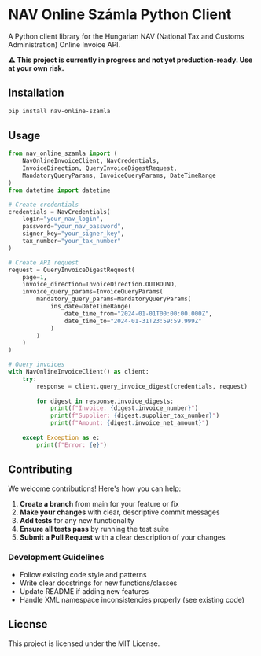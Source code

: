# NAV Online Számla Python Client

A Python client library for the Hungarian NAV (National Tax and Customs Administration) Online Invoice API.

**⚠️ This project is currently in progress and not yet production-ready. Use at your own risk.**

## Installation

```bash
pip install nav-online-szamla
```

## Usage

```python
from nav_online_szamla import (
    NavOnlineInvoiceClient, NavCredentials, 
    InvoiceDirection, QueryInvoiceDigestRequest, 
    MandatoryQueryParams, InvoiceQueryParams, DateTimeRange
)
from datetime import datetime

# Create credentials
credentials = NavCredentials(
    login="your_nav_login",
    password="your_nav_password", 
    signer_key="your_signer_key",
    tax_number="your_tax_number"
)

# Create API request
request = QueryInvoiceDigestRequest(
    page=1,
    invoice_direction=InvoiceDirection.OUTBOUND,
    invoice_query_params=InvoiceQueryParams(
        mandatory_query_params=MandatoryQueryParams(
            ins_date=DateTimeRange(
                date_time_from="2024-01-01T00:00:00.000Z",
                date_time_to="2024-01-31T23:59:59.999Z"
            )
        )
    )
)

# Query invoices
with NavOnlineInvoiceClient() as client:
    try:
        response = client.query_invoice_digest(credentials, request)
        
        for digest in response.invoice_digests:
            print(f"Invoice: {digest.invoice_number}")
            print(f"Supplier: {digest.supplier_tax_number}")
            print(f"Amount: {digest.invoice_net_amount}")
        
    except Exception as e:
        print(f"Error: {e}")
```

## Contributing

We welcome contributions! Here's how you can help:

1. **Create a branch** from main for your feature or fix
2. **Make your changes** with clear, descriptive commit messages
3. **Add tests** for any new functionality
4. **Ensure all tests pass** by running the test suite
5. **Submit a Pull Request** with a clear description of your changes

### Development Guidelines

- Follow existing code style and patterns
- Write clear docstrings for new functions/classes
- Update README if adding new features
- Handle XML namespace inconsistencies properly (see existing code)

## License

This project is licensed under the MIT License.